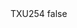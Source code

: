 <?xml version="1.0" encoding="UTF-8"?>
<CustomMetadata xmlns="http://soap.sforce.com/2006/04/metadata">
    <label>TXU254</label>
    <protected>false</protected>
</CustomMetadata>
